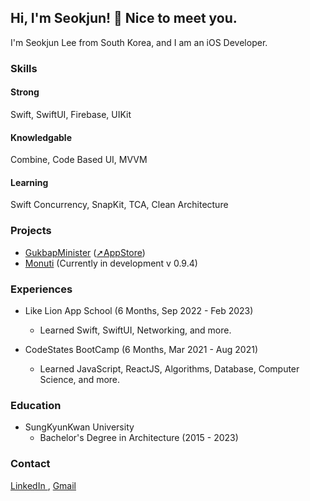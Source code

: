 ## Hi, I'm Seokjun! 👋 Nice to meet you.

I'm Seokjun Lee from South Korea, and I am an iOS Developer.

### Skills
#### Strong
Swift, SwiftUI, Firebase, UIKit

#### Knowledgable
Combine, Code Based UI, MVVM

#### Learning
Swift Concurrency, SnapKit, TCA, Clean Architecture 

### Projects
- <a href="https://github.com/GoodVibeMinister/GukbapMinister">GukbapMinister</a> (<a href="https://apps.apple.com/kr/app/국밥부장관/id6445902309">➚AppStore</a>)
- <a href="https://github.com/MartinLeeSJ/GongdeunTop">Monuti</a> (Currently in development v 0.9.4)

### Experiences
- Like Lion App School (6 Months, Sep 2022 - Feb 2023)
  - Learned Swift, SwiftUI, Networking, and more.

- CodeStates BootCamp (6 Months, Mar 2021 - Aug 2021)
  - Learned JavaScript, ReactJS, Algorithms, Database, Computer Science, and more.

### Education
- SungKyunKwan University
  - Bachelor's Degree in Architecture (2015 - 2023)
### Contact
<a href="https://www.linkedin.com/in/석준-이-a74366258/" target="_blank">
  LinkedIn
</a>,
<a href="mailto:tjr2922@gmail.com">
  Gmail
</a>
 





